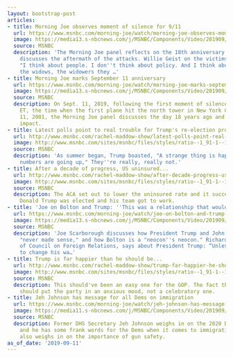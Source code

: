 ```yaml
---
layout: bootstrap-post
articles:
- title: Morning Joe observes moment of silence for 9/11
  url: https://www.msnbc.com/morning-joe/watch/morning-joe-observes-moment-of-silence-for-9-11-68660293566
  image: https://media13.s-nbcnews.com/j/MSNBC/Components/Video/201909/n_mj_silence_191109_1920x1080.nbcnews-fp-1200-630.jpg
  source: MSNBC
  description: 'The Morning Joe panel reflects on the 18th anniversary of 9/11 and
    discusses the aftermath of the attacks. Willie Geist on the victims'' families:
    "I think about people. I don''t think about policy. And I think about the children,
    the widows, the widowers they …'
- title: Morning Joe marks September 11 anniversary
  url: https://www.msnbc.com/morning-joe/watch/morning-joe-marks-september-11-anniversary-68658757666
  image: https://media13.s-nbcnews.com/j/MSNBC/Components/Video/201909/n_mj_last_190911_1920x1080.nbcnews-fp-1200-630.jpg
  source: MSNBC
  description: On Sept. 11, 2019, following the first moment of silence at 8:46 a.m.
    ET, the time when the first plane hit the north tower in New York City on Sept.
    11, 2001, the Morning Joe panel discusses the day 18 years ago and its continued
    impact.
- title: Latest polls point to real trouble for Trump's re-election prospects
  url: http://www.msnbc.com/rachel-maddow-show/latest-polls-point-real-trouble-trumps-re-election-prospects
  image: http://www.msnbc.com/sites/msnbc/files/styles/ratio--1_91-1--1200x630/public/videos/trump-TRUMP.jpg?itok=7Dknr5-v
  source: MSNBC
  description: 'As summer began, Trump boasted, "A strange thing is happening: My
    numbers are going up," They''re really, really not.'
- title: After a decade of progress, US uninsured...
  url: http://www.msnbc.com/rachel-maddow-show/after-decade-progress-us-uninsured-rate-grows-under-trump
  image: http://www.msnbc.com/sites/msnbc/files/styles/ratio--1_91-1--1200x630/public/gettyimages-469064134-edit.jpg?itok=99Luyf9U
  source: MSNBC
  description: The ACA set out to lower the uninsured rate and it succeeded. Then
    Donald Trump was elected and his team got to work.
- title: 'Joe on Bolton and Trump: ''This was a relationship that would never work'''
  url: https://www.msnbc.com/morning-joe/watch/joe-on-bolton-and-trump-this-was-a-relationship-that-would-never-work-68655173931
  image: https://media13.s-nbcnews.com/j/MSNBC/Components/Video/201909/180524-john-bolton-al-1507_f3aad0c3f024755e29e123eae54cbb59_1.nbcnews-fp-1200-630.jpg
  source: MSNBC
  description: 'Joe Scarborough discusses how President Trump and John Bolton''s relationship
    "never made sense," and how Bolton is a "neocon''s neocon." Richard Haas, President
    of Council on Foreign Relations, says about President Trump: “Unless he''s prepared
    to change his wa…'
- title: Trump is far happier than he should be...
  url: http://www.msnbc.com/rachel-maddow-show/trump-far-happier-he-should-be-about-north-carolina-results
  image: http://www.msnbc.com/sites/msnbc/files/styles/ratio--1_91-1--1200x630/public/contested_nc_election_campaign_notebook_58299.jpg-1412a.jpg?itok=gCl6rx3v
  source: MSNBC
  description: This should've been an easy one for the GOP. The fact that it wasn't
    should put the party in an anxious mood, not a celebratory one.
- title: Jeh Johnson has message for all Dems on immigration
  url: https://www.msnbc.com/morning-joe/watch/jeh-johnson-has-message-for-all-dems-on-immigration-68652613998
  image: https://media11.s-nbcnews.com/j/MSNBC/Components/Video/201909/n_mj_jeh_190911_1920x1080.nbcnews-fp-1200-630.jpg
  source: MSNBC
  description: Former DHS Secretary Jeh Johnson weighs in on the 2020 Democratic field,
    and he has some frank words for the Dems when it comes to immigration. Secy. Johnson
    also weighs in on the importance of gun safety.
as_of_date: '2019-09-11'
---
```


